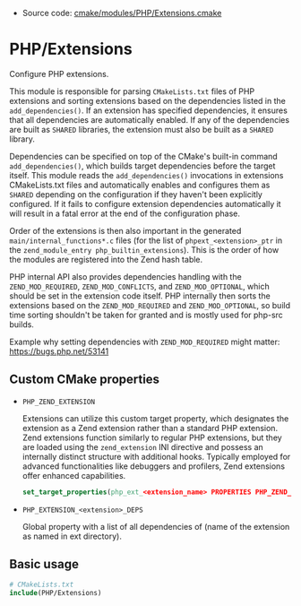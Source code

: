 <!-- This is auto-generated file. -->
* Source code: [cmake/modules/PHP/Extensions.cmake](https://github.com/petk/php-build-system/blob/master/cmake/cmake/modules/PHP/Extensions.cmake)

# PHP/Extensions

Configure PHP extensions.

This module is responsible for parsing `CMakeLists.txt` files of PHP extensions
and sorting extensions based on the dependencies listed in the
`add_dependencies()`. If an extension has specified dependencies, it ensures
that all dependencies are automatically enabled. If any of the dependencies are
built as `SHARED` libraries, the extension must also be built as a `SHARED`
library.

Dependencies can be specified on top of the CMake's built-in command
`add_dependencies()`, which builds target dependencies before the target itself.
This module reads the `add_dependencies()` invocations in extensions
CMakeLists.txt files and automatically enables and configures them as `SHARED`
depending on the configuration if they haven't been explicitly configured. If it
fails to configure extension dependencies automatically it will result in a
fatal error at the end of the configuration phase.

Order of the extensions is then also important in the generated
`main/internal_functions*.c` files (for the list of `phpext_<extension>_ptr` in
the `zend_module_entry php_builtin_extensions`). This is the order of how the
modules are registered into the Zend hash table.

PHP internal API also provides dependencies handling with the
`ZEND_MOD_REQUIRED`, `ZEND_MOD_CONFLICTS`, and `ZEND_MOD_OPTIONAL`, which should
be set in the extension code itself. PHP internally then sorts the extensions
based on the `ZEND_MOD_REQUIRED` and `ZEND_MOD_OPTIONAL`, so build time sorting
shouldn't be taken for granted and is mostly used for php-src builds.

Example why setting dependencies with `ZEND_MOD_REQUIRED` might matter:
https://bugs.php.net/53141

## Custom CMake properties

* `PHP_ZEND_EXTENSION`

  Extensions can utilize this custom target property, which designates the
  extension as a Zend extension rather than a standard PHP extension. Zend
  extensions function similarly to regular PHP extensions, but they are loaded
  using the `zend_extension` INI directive and possess an internally distinct
  structure with additional hooks. Typically employed for advanced
  functionalities like debuggers and profilers, Zend extensions offer enhanced
  capabilities.

  ```cmake
  set_target_properties(php_ext_<extension_name> PROPERTIES PHP_ZEND_EXTENSION TRUE)
  ```

* `PHP_EXTENSION_<extension>_DEPS`

  Global property with a list of all dependencies of <extension> (name of the
  extension as named in ext directory).

## Basic usage

```cmake
# CMakeLists.txt
include(PHP/Extensions)
```
